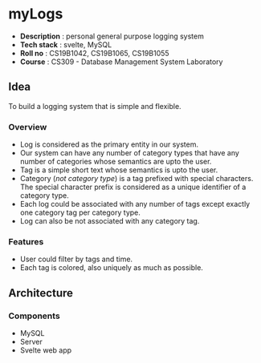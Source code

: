 # myLogs

- __Description__ : personal general purpose logging system
- __Tech stack__ : svelte, MySQL
- __Roll no__ : CS19B1042, CS19B1065, CS19B1055
- __Course__ : CS309 - Database Management System Laboratory

## Idea

To build a logging system that is simple and flexible.

### Overview

- Log is considered as the primary entity in our system.
- Our system can have any number of category types that have any number of categories whose semantics are upto the user.
- Tag is a simple short text whose semantics is upto the user.
- Category (_not category type_) is a tag prefixed with special characters. The special character prefix is considered
  as a unique identifier of a category type.
- Each log could be associated with any number of tags except exactly one category tag per category type.
- Log can also be not associated with any category tag.

### Features

- User could filter by tags and time.
- Each tag is colored, also uniquely as much as possible.

## Architecture

### Components

- MySQL
- Server
- Svelte web app